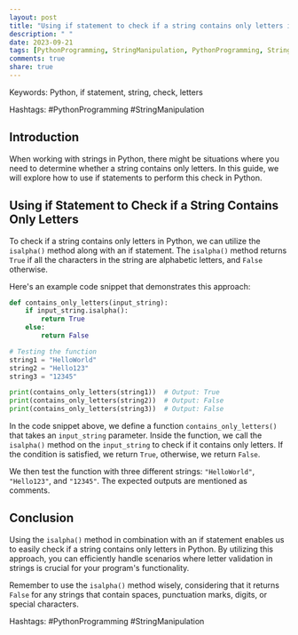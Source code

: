 ```yaml
---
layout: post
title: "Using if statement to check if a string contains only letters in Python"
description: " "
date: 2023-09-21
tags: [PythonProgramming, StringManipulation, PythonProgramming, StringManipulation]
comments: true
share: true
---
```


Keywords: Python, if statement, string, check, letters

Hashtags: #PythonProgramming #StringManipulation

## Introduction

When working with strings in Python, there might be situations where you need to determine whether a string contains only letters. In this guide, we will explore how to use if statements to perform this check in Python.

## Using if Statement to Check if a String Contains Only Letters

To check if a string contains only letters in Python, we can utilize the `isalpha()` method along with an if statement. The `isalpha()` method returns `True` if all the characters in the string are alphabetic letters, and `False` otherwise.

Here's an example code snippet that demonstrates this approach:

```python
def contains_only_letters(input_string):
    if input_string.isalpha():
        return True
    else:
        return False

# Testing the function
string1 = "HelloWorld"
string2 = "Hello123"
string3 = "12345"

print(contains_only_letters(string1))  # Output: True
print(contains_only_letters(string2))  # Output: False
print(contains_only_letters(string3))  # Output: False
```

In the code snippet above, we define a function `contains_only_letters()` that takes an `input_string` parameter. Inside the function, we call the `isalpha()` method on the `input_string` to check if it contains only letters. If the condition is satisfied, we return `True`, otherwise, we return `False`.

We then test the function with three different strings: `"HelloWorld"`, `"Hello123"`, and `"12345"`. The expected outputs are mentioned as comments.

## Conclusion

Using the `isalpha()` method in combination with an if statement enables us to easily check if a string contains only letters in Python. By utilizing this approach, you can efficiently handle scenarios where letter validation in strings is crucial for your program's functionality.

Remember to use the `isalpha()` method wisely, considering that it returns `False` for any strings that contain spaces, punctuation marks, digits, or special characters.

Hashtags: #PythonProgramming #StringManipulation